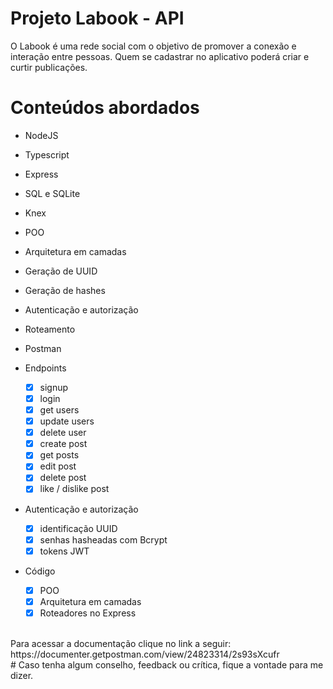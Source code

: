 # Projeto Labook - API

O Labook é uma rede social com o objetivo de promover a conexão e interação entre pessoas. Quem se cadastrar no aplicativo poderá criar e curtir publicações.

# Conteúdos abordados
- NodeJS
- Typescript
- Express
- SQL e SQLite
- Knex
- POO
- Arquitetura em camadas
- Geração de UUID
- Geração de hashes
- Autenticação e autorização
- Roteamento
- Postman

- Endpoints
    - [x]  signup
    - [x]  login
    - [x]  get users
    - [x]  update users
    - [x]  delete user
    - [x]  create post
    - [x]  get posts
    - [x]  edit post
    - [x]  delete post
    - [x]  like / dislike post

- Autenticação e autorização
    - [x]  identificação UUID
    - [x]  senhas hasheadas com Bcrypt
    - [x]  tokens JWT
 
 - Código
    - [x]  POO
    - [x]  Arquitetura em camadas
    - [x]  Roteadores no Express

<br/>
Para acessar a documentação clique no link a seguir:
https://documenter.getpostman.com/view/24823314/2s93sXcufr

<br/>
# Caso tenha algum conselho, feedback ou crítica, fique a vontade para me dizer.
